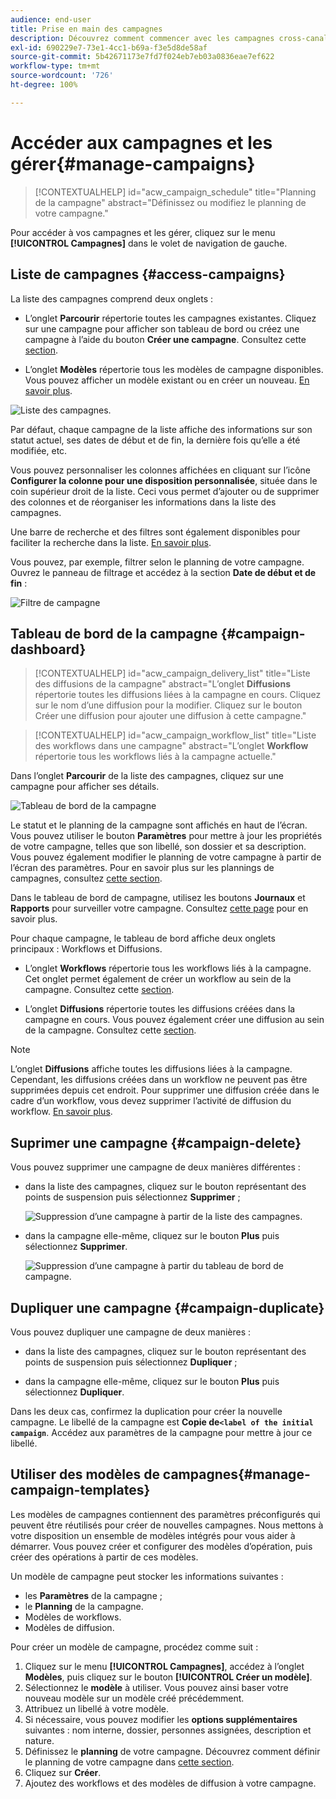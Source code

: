 ```yaml
---
audience: end-user
title: Prise en main des campagnes
description: Découvrez comment commencer avec les campagnes cross-canal.
exl-id: 690229e7-73e1-4cc1-b69a-f3e5d8de58af
source-git-commit: 5b42671173e7fd7f024eb7eb03a0836eae7ef622
workflow-type: tm+mt
source-wordcount: '726'
ht-degree: 100%

---
```


# Accéder aux campagnes et les gérer{#manage-campaigns}

>[!CONTEXTUALHELP]
>id="acw_campaign_schedule"
>title="Planning de la campagne"
>abstract="Définissez ou modifiez le planning de votre campagne."

Pour accéder à vos campagnes et les gérer, cliquez sur le menu **[!UICONTROL Campagnes]** dans le volet de navigation de gauche.

## Liste de campagnes {#access-campaigns}

La liste des campagnes comprend deux onglets :

* L’onglet **Parcourir** répertorie toutes les campagnes existantes. Cliquez sur une campagne pour afficher son tableau de bord ou créez une campagne à l’aide du bouton **Créer une campagne**. Consultez cette [section](create-campaigns.md#create-campaigns).

* L’onglet **Modèles** répertorie tous les modèles de campagne disponibles. Vous pouvez afficher un modèle existant ou en créer un nouveau. [En savoir plus](#manage-campaign-templates).

![Liste des campagnes.](assets/campaign-list.png)

Par défaut, chaque campagne de la liste affiche des informations sur son statut actuel, ses dates de début et de fin, la dernière fois qu’elle a été modifiée, etc.

Vous pouvez personnaliser les colonnes affichées en cliquant sur l’icône **Configurer la colonne pour une disposition personnalisée**, située dans le coin supérieur droit de la liste. Ceci vous permet d’ajouter ou de supprimer des colonnes et de réorganiser les informations dans la liste des campagnes.

Une barre de recherche et des filtres sont également disponibles pour faciliter la recherche dans la liste. [En savoir plus](../get-started/user-interface.md#list-screens).

Vous pouvez, par exemple, filtrer selon le planning de votre campagne. Ouvrez le panneau de filtrage et accédez à la section **Date de début et de fin** :

![Filtre de campagne](assets/campaign-filter-on-dates.png)

## Tableau de bord de la campagne {#campaign-dashboard}

>[!CONTEXTUALHELP]
>id="acw_campaign_delivery_list"
>title="Liste des diffusions de la campagne"
>abstract="L’onglet **Diffusions** répertorie toutes les diffusions liées à la campagne en cours. Cliquez sur le nom d’une diffusion pour la modifier. Cliquez sur le bouton Créer une diffusion pour ajouter une diffusion à cette campagne."

>[!CONTEXTUALHELP]
>id="acw_campaign_workflow_list"
>title="Liste des workflows dans une campagne"
>abstract="L’onglet **Workflow** répertorie tous les workflows liés à la campagne actuelle."

Dans l’onglet **Parcourir** de la liste des campagnes, cliquez sur une campagne pour afficher ses détails.

![Tableau de bord de la campagne](assets/campaign-dashboard.png)

Le statut et le planning de la campagne sont affichés en haut de l’écran. Vous pouvez utiliser le bouton **Paramètres** pour mettre à jour les propriétés de votre campagne, telles que son libellé, son dossier et sa description. Vous pouvez également modifier le planning de votre campagne à partir de l’écran des paramètres. Pour en savoir plus sur les plannings de campagnes, consultez [cette section](create-campaigns.md#campaign-schedule).

Dans le tableau de bord de campagne, utilisez les boutons **Journaux** et **Rapports** pour surveiller votre campagne. Consultez [cette page](create-campaigns.md#create-campaigns) pour en savoir plus.

Pour chaque campagne, le tableau de bord affiche deux onglets principaux : Workflows et Diffusions.

* L’onglet **Workflows** répertorie tous les workflows liés à la campagne. Cet onglet permet également de créer un workflow au sein de la campagne. Consultez cette [section](create-campaigns.md#create-campaigns).

* L’onglet **Diffusions** répertorie toutes les diffusions créées dans la campagne en cours. Vous pouvez également créer une diffusion au sein de la campagne. Consultez cette [section](create-campaigns.md#create-campaigns).

>[!NOTE]
>
>L’onglet **Diffusions** affiche toutes les diffusions liées à la campagne. Cependant, les diffusions créées dans un workflow ne peuvent pas être supprimées depuis cet endroit. Pour supprimer une diffusion créée dans le cadre d’un workflow, vous devez supprimer l’activité de diffusion du workflow. [En savoir plus](../msg/gs-messages.md#delivery-delete).


## Suprimer une campagne {#campaign-delete}

Vous pouvez supprimer une campagne de deux manières différentes :

* dans la liste des campagnes, cliquez sur le bouton représentant des points de suspension puis sélectionnez **Supprimer** ;

  ![Suppression d’une campagne à partir de la liste des campagnes.](assets/delete-a-campaign-from-list.png)

* dans la campagne elle-même, cliquez sur le bouton **Plus** puis sélectionnez **Supprimer**.

  ![Suppression d’une campagne à partir du tableau de bord de campagne.](assets/delete-a-campaign-from-dashboard.png)


## Dupliquer une campagne {#campaign-duplicate}

Vous pouvez dupliquer une campagne de deux manières :

* dans la liste des campagnes, cliquez sur le bouton représentant des points de suspension puis sélectionnez **Dupliquer** ;

* dans la campagne elle-même, cliquez sur le bouton **Plus** puis sélectionnez **Dupliquer**.

Dans les deux cas, confirmez la duplication pour créer la nouvelle campagne. Le libellé de la campagne est **Copie de`<label of the initial campaign`**. Accédez aux paramètres de la campagne pour mettre à jour ce libellé.


## Utiliser des modèles de campagnes{#manage-campaign-templates}

Les modèles de campagnes contiennent des paramètres préconfigurés qui peuvent être réutilisés pour créer de nouvelles campagnes. Nous mettons à votre disposition un ensemble de modèles intégrés pour vous aider à démarrer. Vous pouvez créer et configurer des modèles d’opération, puis créer des opérations à partir de ces modèles.

Un modèle de campagne peut stocker les informations suivantes :

* les **Paramètres** de la campagne ;
* le **Planning** de la campagne.
* Modèles de workflows.
* Modèles de diffusion.

Pour créer un modèle de campagne, procédez comme suit :

1. Cliquez sur le menu **[!UICONTROL Campagnes]**, accédez à l’onglet **Modèles**, puis cliquez sur le bouton **[!UICONTROL Créer un modèle]**.
1. Sélectionnez le **modèle** à utiliser. Vous pouvez ainsi baser votre nouveau modèle sur un modèle créé précédemment.
1. Attribuez un libellé à votre modèle.
1. Si nécessaire, vous pouvez modifier les **options supplémentaires** suivantes : nom interne, dossier, personnes assignées, description et nature.
1. Définissez le **planning** de votre campagne. Découvrez comment définir le planning de votre campagne dans [cette section](create-campaigns.md#campaign-schedule).
1. Cliquez sur **Créer**.
1. Ajoutez des workflows et des modèles de diffusion à votre campagne.
